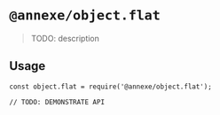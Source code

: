 # `@annexe/object.flat`

> TODO: description

## Usage

```
const object.flat = require('@annexe/object.flat');

// TODO: DEMONSTRATE API
```

